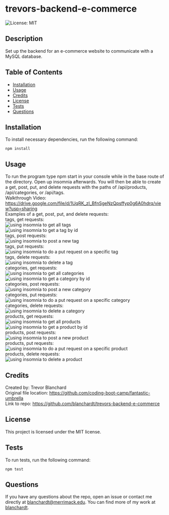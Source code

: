 # trevors-backend-e-commerce  
![License: MIT](https://img.shields.io/badge/License-MIT-blue.svg)  

## Description  
Set up the backend for an e-commerce website to communicate with a MySQL database.  

## Table of Contents  
* [Installation](#installation)  
* [Usage](#usage)  
* [Credits](#usage)  
* [License](#license)    
* [Tests](#tests)  
* [Questions](#questions)

## Installation  
To install necessary dependencies, run the following command:  

```  
npm install  
```  

## Usage  
To run the program type npm start in your console while in the base route of the directory.  Open up insomnia afterwards.  You will then be able to create a get, post, put, and delete requests with the paths of /api/products, /api/categories, or /api/tags.  
Walkthrough Video:  
https://drive.google.com/file/d/1UqRK_zI_BfnSgeNzQpsffyp0g6A0hdrq/view?usp=sharing  
Examples of a get, post, put, and delete requests:  
tags, get requests:  
![using insomnia to get all tags](assets/images/tags-get-all.png)  
![using insomnia to get a tag by id](assets/images/tags-get-by-id.png)  
tags, post requests:  
![using insomnia to post a new tag](assets/images/tags-post.png)  
tags, put requests:  
![using insomnia to do a put request on a specific tag](assets/images/tags-put.png)  
tags, delete requests:  
![using insomnia to delete a tag](assets/images/tags-delete.png)  
categories, get requests:  
![using insomnia to get all categories](assets/images/categories-get-all.png)  
![using insomnia to get a category by id](assets/images/categories-get-by-id.png)  
categories, post requests:  
![using insomnia to post a new category](assets/images/categories-post.png)  
categories, put requests:  
![using insomnia to do a put request on a specific category](assets/images/categories-put.png)  
categories, delete requests:  
![using insomnia to delete a category](assets/images/categories-delete.png)  
products, get requests:  
![using insomnia to get all products](assets/images/products-get-all.png)  
![using insomnia to get a product by id](assets/images/products-get-by-id.png)  
products, post requests:  
![using insomnia to post a new product](assets/images/products-post.png)  
products, put requests:  
![using insomnia to do a put request on a specific product](assets/images/products-put.png)  
products, delete requests:  
![using insomnia to delete a product](assets/images/products-delete.png)  

## Credits  
Created by: Trevor Blanchard  
Original file location: https://github.com/coding-boot-camp/fantastic-umbrella  
Link to repo: https://github.com/blanchardt/trevors-backend-e-commerce   

## License  
This project is licensed under the MIT license.  

## Tests  
To run tests, run the following command:  

```  
npm test  
```  

## Questions  
If you have any questions about the repo, open an issue or contact me directly at blanchardt@merrimack.edu.  You can find more of my work at [blanchardt](https://github.com/blanchardt/).  